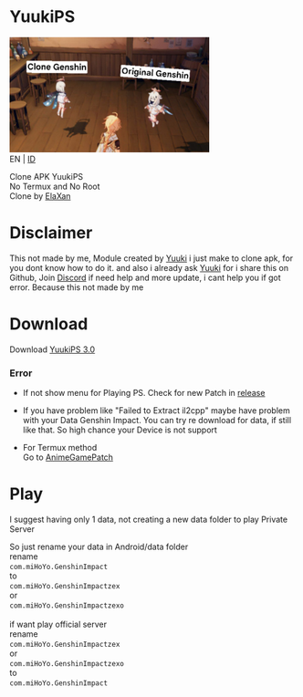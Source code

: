 # YuukiPS
<img src="clone.jpg" width="350"/><br />
EN | [ID](https://github.com/ElaXan/YuukiProxy/blob/main/README-id.md)

Clone APK YuukiPS <br />
No Termux and No Root <br />
Clone by [ElaXan](https://discord.com/users/506212044152897546)

# Disclaimer
This not made by me, Module created by [Yuuki](https://github.com/akbaryahya) i just make to clone apk, for you dont know how to do it. and also i already ask [Yuuki](https://github.com/akbaryahya) for i share this on Github, Join [Discord](https://discord.gg/yuukips) if need help and more update, i cant help you if got error. Because this not made by me

# Download
Download [YuukiPS 3.0](https://github.com/ElaXan/YuukiProxy/releases/tag/3.0)

### Error
* If not show menu for Playing PS. Check for new Patch in [release](https://github.com/ElaXan/YuukiProxy/releases)

* If you have problem like "Failed to Extract il2cpp" maybe have problem with your Data Genshin Impact. You can try re download for data, if still like that. So high chance your Device is not support

* For Termux method\
Go to [AnimeGamePatch](https://github.com/ElaXan/AnimeGamePatch)

# Play
I suggest having only 1 data, not creating a new data folder to play Private Server

So just rename your data in Android/data folder <br />
rename<br />
`com.miHoYo.GenshinImpact`<br />to<br />`com.miHoYo.GenshinImpactzex`<br />or<br />`com.miHoYo.GenshinImpactzexo` <br />
<br />if want play official server <br />
rename<br />`com.miHoYo.GenshinImpactzex`<br />or<br />`com.miHoYo.GenshinImpactzexo`<br />to<br />`com.miHoYo.GenshinImpact`
